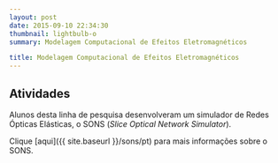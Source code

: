 ```yaml
---
layout: post
date: 2015-09-10 22:34:30
thumbnail: lightbulb-o
summary: Modelagem Computacional de Efeitos Eletromagnéticos

title: Modelagem Computacional de Efeitos Eletromagnéticos
---
```


## Atividades

Alunos desta linha de pesquisa desenvolveram um simulador de Redes Ópticas Elásticas, o SONS (_Slice Optical Network Simulator_).

Clique [aqui]({{ site.baseurl }}/sons/pt) para mais informações sobre o SONS.
